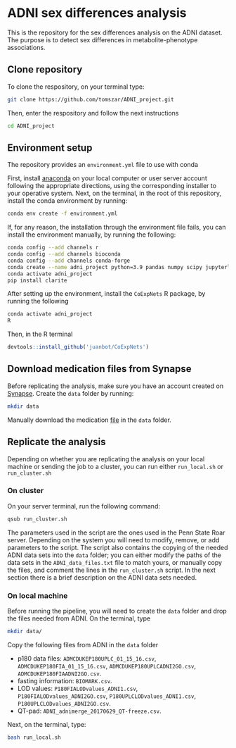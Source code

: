 # ADNI sex differences analysis

This is the repository for the sex differences analysis on the ADNI dataset.
The purpose is to detect sex differences in metabolite-phenotype associations.

## Clone repository

To clone the respository, on your terminal type:

```bash
git clone https://github.com/tomszar/ADNI_project.git
```

Then, enter the respository and follow the next instructions

```bash
cd ADNI_project
```

## Environment setup

The repository provides an `environment.yml` file to use with conda

First, install [anaconda](https://www.anaconda.com/products/individual) on your local computer or user server account following the appropriate directions, using the corresponding installer to your operative system.
Next, on the terminal, in the root of this repository, install the conda environment by running:

```bash
conda env create -f environment.yml
```

If, for any reason, the installation through the environment file fails, you can install the environment manually, by running the following:

```bash
conda config --add channels r
conda config --add channels bioconda
conda config --add channels conda-forge
conda create --name adni_project python=3.9 pandas numpy scipy jupyterlab statsmodels scikit-learn pingouin r-base r-wgcna r-devtools bioconductor-limma bioconductor-sva bioconductor-gosim
conda activate adni_project
pip install clarite
```

After setting up the environment, install the `CoExpNets` R package, by running the following

```bash
conda activate adni_project
R
```

Then, in the R terminal

```R
devtools::install_github('juanbot/CoExpNets')
```

## Download medication files from Synapse

Before replicating the analysis, make sure you have an account created on [Synapse](https://www.synapse.org/).
Create the `data` folder by running:

```bash
mkdir data
```

Manually download the medication [file](https://www.synapse.org/#!Synapse:syn12179110) in the `data` folder.

## Replicate the analysis

Depending on whether you are replicating the analysis on your local machine or sending the job to a cluster, you can run either `run_local.sh` or `run_cluster.sh`

### On cluster

On your server terminal, run the following command:

```bash
qsub run_cluster.sh
```

The parameters used in the script are the ones used in the Penn State Roar server.
Depending on the system you will need to modify, remove, or add parameters to the script.
The script also contains the copying of the needed ADNI data sets into the `data` folder; you can either modify the paths of the data sets in the `ADNI_data_files.txt` file to match yours, or manually copy the files, and comment the lines in the `run_cluster.sh` script.
In the next section there is a brief description on the ADNI data sets needed.

### On local machine

Before running the pipeline, you will need to create the `data` folder and drop the files needed from ADNI.
On the terminal, type

```bash
mkdir data/
```

Copy the following files from ADNI in the `data` folder

- p180 data files: `ADMCDUKEP180UPLC_01_15_16.csv`, `ADMCDUKEP180FIA_01_15_16.csv`, `ADMCDUKEP180UPLCADNI2GO.csv`, `ADMCDUKEP180FIAADNI2GO.csv`.
- fasting information: `BIOMARK.csv`.
- LOD values: `P180FIALODvalues_ADNI1.csv`, `P180FIALODvalues_ADNI2GO.csv`, `P180UPLCLODvalues_ADNI1.csv`, `P180UPLCLODvalues_ADNI2GO.csv`.
- QT-pad: `ADNI_adnimerge_20170629_QT-freeze.csv`.

Next, on the terminal, type:

```bash
bash run_local.sh
```

